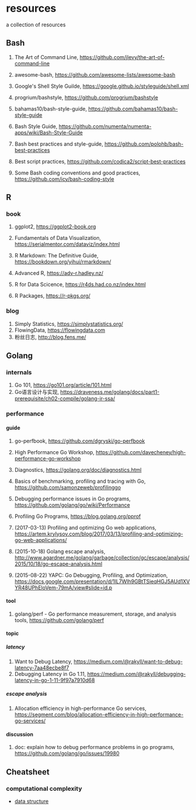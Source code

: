 # resources
a collection of resources

## Bash
1. The Art of Command Line, <https://github.com/jlevy/the-art-of-command-line>
2. awesome-bash, <https://github.com/awesome-lists/awesome-bash>
3. Google's Shell Style Guilde, <https://google.github.io/styleguide/shell.xml>

4. progrium/bashstyle, <https://github.com/progrium/bashstyle>
5. bahamas10/bash-style-guide, <https://github.com/bahamas10/bash-style-guide>
6. Bash Style Guide, <https://github.com/numenta/numenta-apps/wiki/Bash-Style-Guide> 

7. Bash best practices and style-guide, <https://github.com/polohb/bash-best-practices>
8. Best script practices, <https://github.com/codica2/script-best-practices>
9. Some Bash coding conventions and good practices, <https://github.com/icy/bash-coding-style>

## R
### book
1. ggplot2, <https://ggplot2-book.org>
2. Fundamentals of Data Visualization, <https://serialmentor.com/dataviz/index.html>
3. R Markdown: The Definitive Guide, <https://bookdown.org/yihui/rmarkdown/>

4. Advanced R, <https://adv-r.hadley.nz/>
5. R for Data Scicence, <https://r4ds.had.co.nz/index.html>
6. R Packages, https://r-pkgs.org/

### blog
1. Simply Statistics, <https://simplystatistics.org/>
2. FlowingData, <https://flowingdata.com>
3. 粉丝日志, <http://blog.fens.me/>

## Golang

### internals
1. Go 101, <https://go101.org/article/101.html>
2. Go语言设计与实现, <https://draveness.me/golang/docs/part1-prerequisite/ch02-compile/golang-ir-ssa/>

### performance

#### guide
1. go-perfbook, <https://github.com/dgryski/go-perfbook>
2. High Performance Go Workshop, <https://github.com/davecheney/high-performance-go-workshop>
3. Diagnostics, <https://golang.org/doc/diagnostics.html>
4. Basics of benchmarking, profiling and tracing with Go, <https://github.com/samonzeweb/profilinggo>
5. Debugging performance issues in Go programs, <https://github.com/golang/go/wiki/Performance>
6. Profiling Go Programs, <https://blog.golang.org/pprof>

7. (2017-03-13) Profiling and optimizing Go web applications, <https://artem.krylysov.com/blog/2017/03/13/profiling-and-optimizing-go-web-applications/>
8. (2015-10-18) Golang escape analysis, <http://www.agardner.me/golang/garbage/collection/gc/escape/analysis/2015/10/18/go-escape-analysis.html>
9. (2015-08-22) YAPC: Go Debugging, Profiling, and Optimization, <https://docs.google.com/presentation/d/1lL7Wlh9GBtTSieqHGJ5AUd1XVYR48UPhEloVem-79mA/view#slide=id.p>

#### tool
1. golang/perf - Go performance measurement, storage, and analysis tools, <https://github.com/golang/perf>

#### topic
##### latency
1. Want to Debug Latency, <https://medium.com/@rakyll/want-to-debug-latency-7aa48ecbe8f7>
2. Debugging Latency in Go 1.11, <https://medium.com/@rakyll/debugging-latency-in-go-1-11-9f97a7910d68>

##### escape analysis
1. Allocation efficiency in high-performance Go services, <https://segment.com/blog/allocation-efficiency-in-high-performance-go-services/>

#### discussion
1. doc: explain how to debug performance problems in go programs, <https://github.com/golang/go/issues/19980>

## Cheatsheet

### computational complexity
- [data structure](http://byteliu.com/2020/05/14/%E8%AE%A1%E7%AE%97%E6%9C%BA%E7%A7%91%E5%AD%A6%E5%B8%B8%E8%A7%81%E7%AE%97%E6%B3%95%E5%A4%8D%E6%9D%82%E5%BA%A6/)

